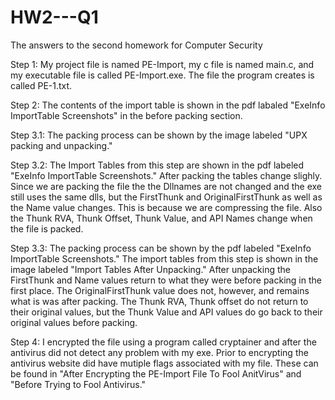 # HW2---Q1
The answers to the second homework for Computer Security

Step 1: My project file is named PE-Import, my c file is named main.c, and my executable file is called PE-Import.exe. 
The file the program creates is called PE-1.txt.

Step 2: The contents of the import table is shown in the pdf labaled "ExeInfo ImportTable Screenshots" in the before packing section. 

Step 3.1: The packing process can be shown by the image labeled "UPX packing and unpacking."

Step 3.2: The Import Tables from this step are shown in the pdf labeled "ExeInfo ImportTable Screenshots." After packing the tables change slighly. Since we are packing the file the the Dllnames are not changed and the exe still uses the same dlls, but the FirstThunk and OriginalFirstThunk as well as the Name value changes. This is because we are compressing the file. Also the Thunk RVA, Thunk Offset, Thunk Value, and API Names change when the file is packed.

Step 3.3: The packing process can be shown by the pdf labeled "ExeInfo ImportTable Screenshots." The import tables from this step is shown in the image labeled "Import Tables After Unpacking." After unpacking the FirstThunk and Name values return to what they were before packing in the first place. The OriginalFirstThunk value does not, however, and remains what is was after packing. The Thunk RVA, Thunk offset do not return to their original values, but the Thunk Value and API values do go back to their original values before packing. 

Step 4: I encrypted the file using a program called cryptainer and after the antivirus did not detect any problem with my exe. Prior to encrypting the antivirus website did have mutiple flags associated with my file. These can be found in "After Encrypting the PE-Import File To Fool AnitVirus" and "Before Trying to Fool Antivirus."
